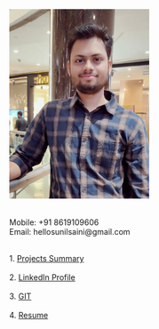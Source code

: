 <div class="row" style="height:500px">
  <div class="column" style="width:50%">
    <img src="/images/my_pic.jpg" alt="Avatar" style="width:300px"><br>
    <br><p>
    Mobile: +91 8619109606<br>
    Email:  hellosunilsaini@gmail.com
    </p>
  </div>
  <div class="column" style="width:50%">
     <br>
    1. <a href="https://docs.google.com/spreadsheets/d/1nB2kyE4mW_f5MHMabJb7JJTpa8m2ouGosSx8a3w0ntw/edit?usp=sharing">Projects Summary</a><br><br>
    2. <a href="https://www.linkedin.com/in/hellosunilsaini">LinkedIn Profile</a> <br><br>
    3. <a href="https://github.com/HelloSunilSaini?tab=repositories">GIT</a><br><br>
    4. <a href="https://drive.google.com/file/d/1bWukKFAxnezNcLGAUCeq56rL9fU5TRhT/view?usp=sharing">Resume</a>
    <br><br>
  </div>
</div>
